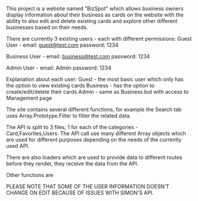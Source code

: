 This project is a website named "BizSpot" which allows business owners display information about their business as cards on the website with the ability to also edit and delete existing cards and explore other different businesses based on their needs.

There are currently 3 existing users - each with different permissions:
Guest User -
email: guest@test.com
password: 1234

Business User -
email: business@test.com
password: 1234

Admin User -
email: Admin
password: 1234

Explanation about each user:
Guest - the most basic user which only has the option to view existing cards
Business - has the option to create/edit/delete their cards
Admin - same as Business but with access to Management page

The site contains several different functions, for example the Search tab uses Array.Prototype.Filter to filter the related data.

The API is split to 3 files, 1 for each of the categories - Card,Favorites,Users. The API call use many different Array objects which are used for different purposes depending on the needs of the currently used API.

There are also loaders which are used to provide data to different routes before they render, they receive the data from the API.

Other functions are

PLEASE NOTE THAT SOME OF THE USER INFORMATION DOESN'T CHANGE ON EDIT BECAUSE OF ISSUES WITH SIMON'S API.
